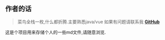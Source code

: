 ## 作者的话
> 菜鸟全栈一枚,什么都折腾.主要熟悉java/vue 如果有问题请联系我 [**GitHub**](https://github.com/showmebaby)

这是个项目用来存储个人的一些md文件,请随意浏览.